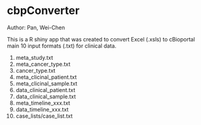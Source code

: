 # cbpConverter

Author: Pan, Wei-Chen

This is a R shiny app that was created to convert Excel (.xsls) to cBioportal main 10 input formats (.txt) for clinical data.
1. meta_study.txt                     
2. meta_cancer_type.txt               
3. cancer_type.txt                    
4. meta_clicinal_patient.txt          
5. meta_clicinal_sample.txt
6. data_clinical_patient.txt
7. data_clinical_sample.txt
8. meta_timeline_xxx.txt
9. data_timeline_xxx.txt
10. case_lists/case_list.txt
